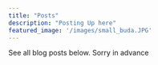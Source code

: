 ```yaml
---
title: "Posts"
description: "Posting Up here"
featured_image: '/images/small_buda.JPG'
---
```


See all blog posts below. Sorry in advance